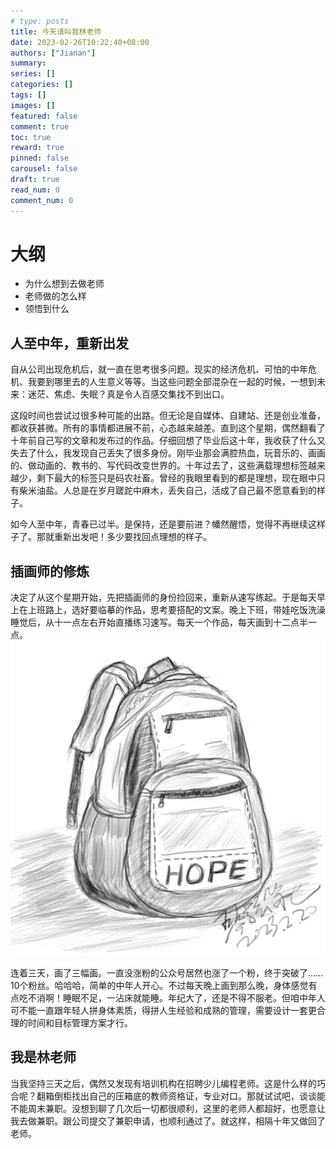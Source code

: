 ```yaml
---
# type: posts 
title: 今天请叫我林老师
date: 2023-02-26T10:22:40+08:00
authors: ["Jianan"]
summary: 
series: []
categories: []
tags: []
images: []
featured: false
comment: true
toc: true
reward: true
pinned: false
carousel: false
draft: true
read_num: 0
comment_num: 0 
---
```


# 大纲
- 为什么想到去做老师
- 老师做的怎么样
- 领悟到什么

## 人至中年，重新出发

自从公司出现危机后，就一直在思考很多问题。现实的经济危机、可怕的中年危机、我要到哪里去的人生意义等等。当这些问题全部混杂在一起的时候，一想到未来：迷茫、焦虑、失眠？真是令人百感交集找不到出口。

这段时间也尝试过很多种可能的出路。但无论是自媒体、自建站、还是创业准备，都收获甚微。所有的事情都进展不前，心态越来越差。直到这个星期，偶然翻看了十年前自己写的文章和发布过的作品。仔细回想了毕业后这十年，我收获了什么又失去了什么，我发现自己丢失了很多身份。刚毕业那会满腔热血，玩音乐的、画画的、做动画的、教书的、写代码改变世界的。十年过去了，这些满载理想标签越来越少，剩下最大的标签只是码农社畜。曾经的我眼里看到的都是理想，现在眼中只有柴米油盐。人总是在岁月蹉跎中麻木，丢失自己，活成了自己最不愿意看到的样子。

如今人至中年，青春已过半。是保持，还是要前进？幡然醒悟，觉得不再继续这样子了。那就重新出发吧！多少要找回点理想的样子。

## 插画师的修炼

决定了从这个星期开始，先把插画师的身份捡回来，重新从速写练起。于是每天早上在上班路上，选好要临摹的作品，思考要搭配的文案。晚上下班，带娃吃饭洗澡睡觉后，从十一点左右开始直播练习速写。每天一个作品，每天画到十二点半一点。
![把希望装背包里，重新出发](20230220-%E4%B9%A6%E5%8C%85.png)

连着三天，画了三幅画。一直没涨粉的公众号居然也涨了一个粉，终于突破了……10个粉丝。哈哈哈，简单的中年人开心。不过每天晚上画到那么晚，身体感觉有点吃不消啊！睡眠不足，一沾床就能睡。年纪大了，还是不得不服老。但咱中年人可不能一直跟年轻人拼身体素质，得拼人生经验和成熟的管理，需要设计一套更合理的时间和目标管理方案才行。

## 我是林老师

当我坚持三天之后，偶然又发现有培训机构在招聘少儿编程老师。这是什么样的巧合呢？翻箱倒柜找出自己的压箱底的教师资格证，专业对口。那就试试吧，谈谈能不能周末兼职。没想到聊了几次后一切都很顺利，这里的老师人都超好，也愿意让我去做兼职。跟公司提交了兼职申请，也顺利通过了。就这样，相隔十年又做回了老师。




